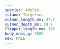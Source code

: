 ```yaml
---
species: Adelie
island: Torgersen
culmen_length_mm: 37.7
culmen_depth_mm: 19.8
flipper_length_mm: 198
body_mass_g: 3500
sex: MALE
---
```

